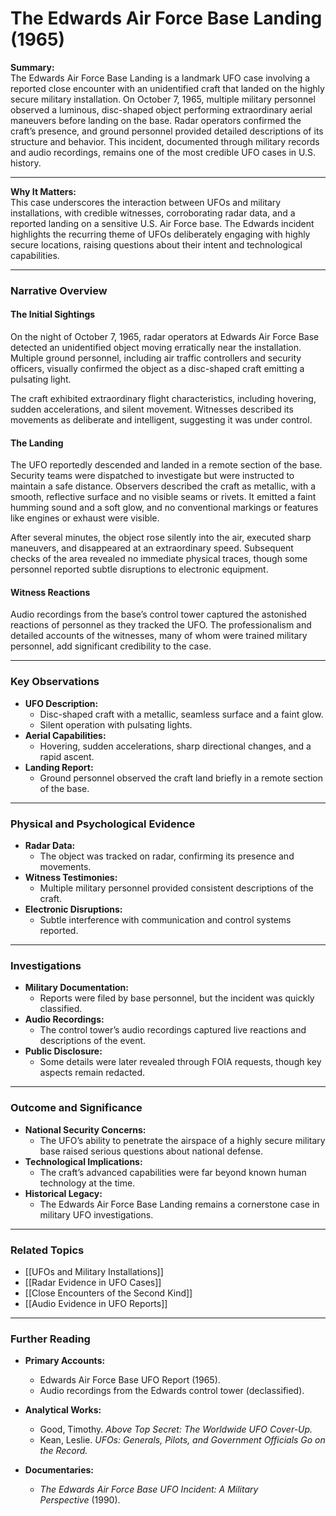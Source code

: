 # The Edwards Air Force Base Landing (1965)

**Summary:**  
The Edwards Air Force Base Landing is a landmark UFO case involving a reported close encounter with an unidentified craft that landed on the highly secure military installation. On October 7, 1965, multiple military personnel observed a luminous, disc-shaped object performing extraordinary aerial maneuvers before landing on the base. Radar operators confirmed the craft’s presence, and ground personnel provided detailed descriptions of its structure and behavior. This incident, documented through military records and audio recordings, remains one of the most credible UFO cases in U.S. history.

---

**Why It Matters:**  
This case underscores the interaction between UFOs and military installations, with credible witnesses, corroborating radar data, and a reported landing on a sensitive U.S. Air Force base. The Edwards incident highlights the recurring theme of UFOs deliberately engaging with highly secure locations, raising questions about their intent and technological capabilities.

---

### **Narrative Overview**

#### **The Initial Sightings**

On the night of October 7, 1965, radar operators at Edwards Air Force Base detected an unidentified object moving erratically near the installation. Multiple ground personnel, including air traffic controllers and security officers, visually confirmed the object as a disc-shaped craft emitting a pulsating light.

The craft exhibited extraordinary flight characteristics, including hovering, sudden accelerations, and silent movement. Witnesses described its movements as deliberate and intelligent, suggesting it was under control.

#### **The Landing**

The UFO reportedly descended and landed in a remote section of the base. Security teams were dispatched to investigate but were instructed to maintain a safe distance. Observers described the craft as metallic, with a smooth, reflective surface and no visible seams or rivets. It emitted a faint humming sound and a soft glow, and no conventional markings or features like engines or exhaust were visible.

After several minutes, the object rose silently into the air, executed sharp maneuvers, and disappeared at an extraordinary speed. Subsequent checks of the area revealed no immediate physical traces, though some personnel reported subtle disruptions to electronic equipment.

#### **Witness Reactions**

Audio recordings from the base’s control tower captured the astonished reactions of personnel as they tracked the UFO. The professionalism and detailed accounts of the witnesses, many of whom were trained military personnel, add significant credibility to the case.

---

### **Key Observations**

- **UFO Description:**
    - Disc-shaped craft with a metallic, seamless surface and a faint glow.
    - Silent operation with pulsating lights.
- **Aerial Capabilities:**
    - Hovering, sudden accelerations, sharp directional changes, and a rapid ascent.
- **Landing Report:**
    - Ground personnel observed the craft land briefly in a remote section of the base.

---

### **Physical and Psychological Evidence**

- **Radar Data:**
    - The object was tracked on radar, confirming its presence and movements.
- **Witness Testimonies:**
    - Multiple military personnel provided consistent descriptions of the craft.
- **Electronic Disruptions:**
    - Subtle interference with communication and control systems reported.

---

### **Investigations**

- **Military Documentation:**
    - Reports were filed by base personnel, but the incident was quickly classified.
- **Audio Recordings:**
    - The control tower’s audio recordings captured live reactions and descriptions of the event.
- **Public Disclosure:**
    - Some details were later revealed through FOIA requests, though key aspects remain redacted.

---

### **Outcome and Significance**

- **National Security Concerns:**
    - The UFO’s ability to penetrate the airspace of a highly secure military base raised serious questions about national defense.
- **Technological Implications:**
    - The craft’s advanced capabilities were far beyond known human technology at the time.
- **Historical Legacy:**
    - The Edwards Air Force Base Landing remains a cornerstone case in military UFO investigations.

---

### **Related Topics**

- [[UFOs and Military Installations]]
- [[Radar Evidence in UFO Cases]]
- [[Close Encounters of the Second Kind]]
- [[Audio Evidence in UFO Reports]]

---

### **Further Reading**

- **Primary Accounts:**
    
    - Edwards Air Force Base UFO Report (1965).
    - Audio recordings from the Edwards control tower (declassified).
- **Analytical Works:**
    
    - Good, Timothy. _Above Top Secret: The Worldwide UFO Cover-Up._
    - Kean, Leslie. _UFOs: Generals, Pilots, and Government Officials Go on the Record._
- **Documentaries:**
    
    - _The Edwards Air Force Base UFO Incident: A Military Perspective_ (1990).

